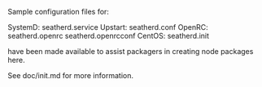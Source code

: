 Sample configuration files for:

SystemD: seatherd.service
Upstart: seatherd.conf
OpenRC:  seatherd.openrc
         seatherd.openrcconf
CentOS:  seatherd.init

have been made available to assist packagers in creating node packages here.

See doc/init.md for more information.

